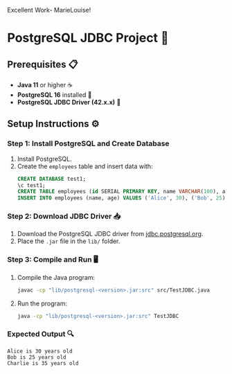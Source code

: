 Excellent Work- MarieLouise!
# PostgreSQL JDBC Project 🚀

## Prerequisites 📋
- **Java 11** or higher ☕
- **PostgreSQL 16** installed 💾
- **PostgreSQL JDBC Driver (42.x.x)** 🐘

## Setup Instructions ⚙️

### Step 1: Install PostgreSQL and Create Database
1. Install PostgreSQL.
2. Create the `employees` table and insert data with:
   ```sql
   CREATE DATABASE test1;
   \c test1;
   CREATE TABLE employees (id SERIAL PRIMARY KEY, name VARCHAR(100), age INT);
   INSERT INTO employees (name, age) VALUES ('Alice', 30), ('Bob', 25), ('Charlie', 35);
   ```

### Step 2: Download JDBC Driver 📥
1. Download the PostgreSQL JDBC driver from [jdbc.postgresql.org](https://jdbc.postgresql.org).
2. Place the `.jar` file in the `lib/` folder.

### Step 3: Compile and Run 🖥️
1. Compile the Java program:
   ```bash
   javac -cp "lib/postgresql-<version>.jar:src" src/TestJDBC.java
   ```
2. Run the program:
   ```bash
   java -cp "lib/postgresql-<version>.jar:src" TestJDBC
   ```

### Expected Output 🔍
```text
Alice is 30 years old
Bob is 25 years old
Charlie is 35 years old
```
